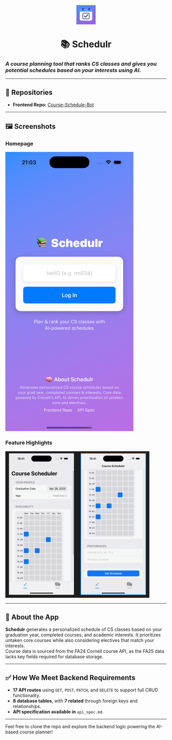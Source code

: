 <p align="center">
  <img src="images/icon.png" alt="App Icon" width="60"/>
</p>

<h1 align="center">📚 Schedulr</h1>

### *A course planning tool that ranks CS classes and gives you potential schedules based on your interests using AI.*

---

## 🔗 Repositories

- **Frontend Repo:** [Course-Schedule-Bot](https://github.com/theREALevan/Course-Schedule-Bot)

---

## 🖼️ Screenshots

### Homepage
<img src="images/homepage.png" alt="Homepage" width="400"/>

### Feature Highlights
<img src="images/features.png" alt="Features" width="450
"/>

---

## 🧠 About the App

**Schedulr** generates a personalized schedule of CS classes based on your graduation year, completed courses, and academic interests. It prioritizes untaken core courses while also considering electives that match your interests.  
Course data is sourced from the FA24 Cornell course API, as the FA25 data lacks key fields required for database storage.

---

## ✅ How We Meet Backend Requirements

- **17 API routes** using `GET`, `POST`, `PATCH`, and `DELETE` to support full CRUD functionality.
- **8 database tables**, with **7 related** through foreign keys and relationships.
- **API specification available in** `api_spec.md`.

---

Feel free to clone the repo and explore the backend logic powering the AI-based course planner!
